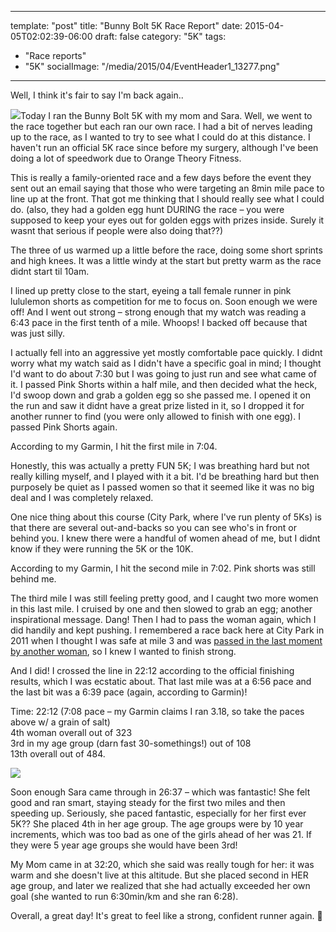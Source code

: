 
---
template: "post"
title: "Bunny Bolt 5K Race Report"
date: 2015-04-05T02:02:39-06:00
draft: false
category: "5K"
tags:
  - "Race reports"
  - "5K"
socialImage: "/media/2015/04/EventHeader1_13277.png"
---


Well, I think it's fair to say I'm back again.. 

![](/media/2015/04/EventHeader1_13277.png)Today I ran the Bunny Bolt 5K with my mom and Sara. Well, we went to the race together but each ran our own race. I had a bit of nerves leading up to the race, as I wanted to try to see what I could do at this distance. I haven't run an official 5K race since before my surgery, although I've been doing a lot of speedwork due to Orange Theory Fitness. 

This is really a family-oriented race and a few days before the event they sent out an email saying that those who were targeting an 8min mile pace to line up at the front. That got me thinking that I should really see what I could do. (also, they had a golden egg hunt DURING the race &#8211; you were supposed to keep your eyes out for golden eggs with prizes inside. Surely it wasnt that serious if people were also doing that??)

The three of us warmed up a little before the race, doing some short sprints and high knees. It was a little windy at the start but pretty warm as the race didnt start til 10am. 

I lined up pretty close to the start, eyeing a tall female runner in pink lululemon shorts as competition for me to focus on. Soon enough we were off! And I went out strong &#8211; strong enough that my watch was reading a 6:43 pace in the first tenth of a mile. Whoops! I backed off because that was just silly. 

I actually fell into an aggressive yet mostly comfortable pace quickly. I didnt worry what my watch said as I didn't have a specific goal in mind; I thought I'd want to do about 7:30 but I was going to just run and see what came of it. I passed Pink Shorts within a half mile, and then decided what the heck, I'd swoop down and grab a golden egg so she passed me. I opened it on the run and saw it didnt have a great prize listed in it, so I dropped it for another runner to find (you were only allowed to finish with one egg). I passed Pink Shorts again. 

According to my Garmin, I hit the first mile in 7:04.

Honestly, this was actually a pretty FUN 5K; I was breathing hard but not really killing myself, and I played with it a bit. I'd be breathing hard but then purposely be quiet as I passed women so that it seemed like it was no big deal and I was completely relaxed. 

One nice thing about this course (City Park, where I've run plenty of 5Ks) is that there are several out-and-backs so you can see who's in front or behind you. I knew there were a handful of women ahead of me, but I didnt know if they were running the 5K or the 10K. 

According to my Garmin, I hit the second mile in 7:02. Pink shorts was still behind me.

The third mile I was still feeling pretty good, and I caught two more women in this last mile. I cruised by one and then slowed to grab an egg; another inspirational message. Dang! Then I had to pass the woman again, which I did handily and kept pushing. I remembered a race back here at City Park in 2011 when I thought I was safe at mile 3 and was [passed in the last moment by another woman](/posts/2011-12-04-rudolph-ramble-race-report/ "Rudolph Ramble Race Report"), so I knew I wanted to finish strong.

And I did! I crossed the line in 22:12 according to the official finishing results, which I was ecstatic about. That last mile was at a 6:56 pace and the last bit was a 6:39 pace (again, according to Garmin)!

Time: 22:12 (7:08 pace &#8211; my Garmin claims I ran 3.18, so take the paces above w/ a grain of salt)  
4th woman overall out of 323  
3rd in my age group (darn fast 30-somethings!) out of 108  
13th overall out of 484.

![](/media/2015/04/bunnybolt-three.jpg)

Soon enough Sara came through in 26:37 &#8211; which was fantastic! She felt good and ran smart, staying steady for the first two miles and then speeding up. Seriously, she paced fantastic, especially for her first ever 5K?? She placed 4th in her age group. The age groups were by 10 year increments, which was too bad as one of the girls ahead of her was 21. If they were 5 year age groups she would have been 3rd!

My Mom came in at 32:20, which she said was really tough for her: it was warm and she doesn't live at this altitude. But she placed second in HER age group, and later we realized that she had actually exceeded her own goal (she wanted to run 6:30min/km and she ran 6:28). 

Overall, a great day! It's great to feel like a strong, confident runner again. 🙂